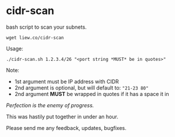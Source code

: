 # cidr-scan
bash script to scan your subnets.

```
wget liew.co/cidr-scan
```

Usage: 

```
./cidr-scan.sh 1.2.3.4/26 "<port string *MUST* be in quotes>"
```

Note:
* 1st argument must be IP address with CIDR
* 2nd argument is optional, but will default to: `"21-23 80"`
* 2nd argument **MUST** be wrapped in quotes if it has a space it in

_Perfection is the enemy of progress._

This was hastily put together in under an hour.

Please send me any feedback, updates, bugfixes.

